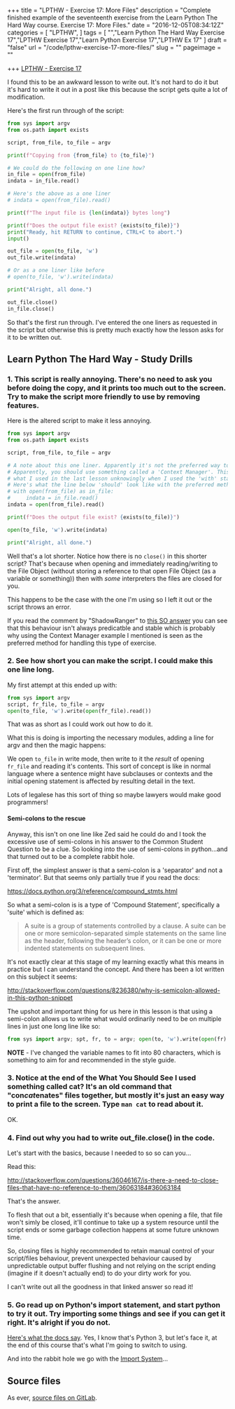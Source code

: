 +++
title = "LPTHW - Exercise 17: More Files"
description = "Complete finished example of the seventeenth exercise from the Learn Python The Hard Way course. Exercise 17: More Files."
date = "2016-12-05T08:34:12Z"
categories = [
  "LPTHW",
]
tags = [
  "","Learn Python The Hard Way Exercise 17","LPTHW Exercise 17","Learn Python Exercise 17","LPTHW Ex 17"
]
draft = "false"
url = "/code/lpthw-exercise-17-more-files/"
slug = ""
pageimage = ""

+++
[LPTHW - Exercise 17](http://learnpythonthehardway.org/book/ex17.html)

I found this to be an awkward lesson to write out. It's not hard to do it but it's hard to write it out in a post like this because the script gets quite a lot of modification. 

Here's the first run through of the script:

```python
from sys import argv
from os.path import exists

script, from_file, to_file = argv

print(f"Copying from {from_file} to {to_file}")

# We could do the following on one line how?
in_file = open(from_file)
indata = in_file.read()

# Here's the above as a one liner
# indata = open(from_file).read()

print(f"The input file is {len(indata)} bytes long")

print(f"Does the output file exist? {exists(to_file)}")
print("Ready, hit RETURN to continue, CTRL+C to abort.")
input()

out_file = open(to_file, 'w')
out_file.write(indata)

# Or as a one liner like before
# open(to_file, 'w').write(indata)

print("Alright, all done.")

out_file.close()
in_file.close()
```

So that's the first run through. I've entered the one liners as requested in the script but otherwise this is pretty much exactly how the lesson asks for it to be written out.

## Learn Python The Hard Way - Study Drills

### 1. This script is really annoying. There's no need to ask you before doing the copy, and it prints too much out to the screen. Try to make the script more friendly to use by removing features.

Here is the altered script to make it less annoying.

```python
from sys import argv
from os.path import exists

script, from_file, to_file = argv

# A note about this one liner. Apparently it's not the preferred way to do things.
# Apparently, you should use something called a 'Context Manager'. This is 
# what I used in the last lesson unknowingly when I used the 'with' statement.
# Here's what the line below 'should' look like with the preferred method:
# with open(from_file) as in_file:
#     indata = in_file.read()
indata = open(from_file).read()

print(f"Does the output file exist? {exists(to_file)}")

open(to_file, 'w').write(indata)

print("Alright, all done.")
```

Well that's a lot shorter. Notice how there is no `close()` in this shorter script? That's because when opening and immediately reading/writing to the File Object (without storing a reference to that open File Object (as a variable or something)) then with *some* interpreters the files are closed for you.

This happens to be the case with the one I'm using so I left it out or the script throws an error.

If you read the comment by "ShadowRanger" to [this SO answer](http://stackoverflow.com/questions/36046167/is-there-a-need-to-close-files-that-have-no-reference-to-them/36046243#36046243) you can see that this behaviour isn't always predicatble and stable which is probably why using the Context Manager example I mentioned is seen as the preferred method for handling this type of exercise.

### 2. See how short you can make the script. I could make this one line long.

My first attempt at this ended up with:

```python
from sys import argv
script, fr_file, to_file = argv
open(to_file, 'w').write(open(fr_file).read())
```

That was as short as I could work out how to do it. 

What this is doing is importing the necessary modules, adding a line for argv and then the magic happens:

We open `to_file` in write mode, then write to it the *result* of opening `fr_file` and reading it's contents. This sort of concept is like in normal language where a sentence might have subclauses or contexts and the initial opening statement is affected by resulting detail in the text.

Lots of legalese has this sort of thing so maybe lawyers would make good programmers!

#### Semi-colons to the rescue

Anyway, this isn't on one line like Zed said he could do and I took the excessive use of semi-colons in his answer to the Common Student Question to be a clue. So looking into the use of semi-colons in python...and that turned out to be a complete rabbit hole.

First off, the simplest answer is that a semi-colon is a 'separator' and not a 'terminator'. But that seems only partially true if you read the docs:

https://docs.python.org/3/reference/compound_stmts.html

So what a semi-colon is is a type of 'Compound Statement', specifically a 'suite' which is defined as:

> A suite is a group of statements controlled by a clause. A suite can be one or more semicolon-separated simple statements on the same line as the header, following the header’s colon, or it can be one or more indented statements on subsequent lines.

It's not exactly clear at this stage of my learning exactly what this means in practice but I can understand the concept. And there has been a lot written on this subject it seems:

http://stackoverflow.com/questions/8236380/why-is-semicolon-allowed-in-this-python-snippet

The upshot and important thing for us here in this lesson is that using a semi-colon allows us to write what would ordinarily need to be on multiple lines in just one long line like so:

```python
from sys import argv; spt, fr, to = argv; open(to, 'w').write(open(fr).read())
```

**NOTE** - I've changed the variable names to fit into 80 characters, which is something to aim for and recommended in the style guide.

### 3. Notice at the end of the What You Should See I used something called cat? It's an old command that "con*cat*enates" files together, but mostly it's just an easy way to print a file to the screen. Type `man cat` to read about it.

OK. 

### 4. Find out why you had to write out_file.close() in the code.

Let's start with the basics, because I needed to so so can you...

Read this:

http://stackoverflow.com/questions/36046167/is-there-a-need-to-close-files-that-have-no-reference-to-them/36063184#36063184

That's the answer.

To flesh that out a bit, essentially it's because when opening a file, that file won't simly be closed, it'll continue to take up a system resource until the script ends or some garbage collection happens at some future unknown time. 

So, closing files is highly recommended to retain manual control of your script/files behaviour, prevent unexpected behaviour caused by unpredictable output buffer flushing and not relying on the script ending (imagine if it doesn't actually end) to do your dirty work for you. 

I can't write out all the goodness in that linked answer so read it!

### 5. Go read up on Python's import statement, and start python to try it out. Try importing some things and see if you can get it right. It's alright if you do not.

[Here's what the docs say](https://docs.python.org/3/reference/simple_stmts.html#import). Yes, I know that's Python 3, but let's face it, at the end of this course that's what I'm going to switch to using. 

And into the rabbit hole we go with the [Import System](https://docs.python.org/3/reference/import.html#importsystem)...

## Source files

As ever, [source files on GitLab](https://gitlab.com/josharcher/LPTHW).

